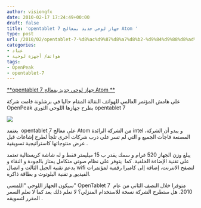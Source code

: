 ```yaml
---
author: visiongfx
date: 2010-02-17 17:24:49+00:00
draft: false
title: 'opentablet 7 جهاز لوحي جديد بمعالج Atom '
type: post
url: /2010/02/opentablet-7-%d8%ac%d9%87%d8%a7%d8%b2-%d9%84%d9%88%d8%ad%d9%8a-%d8%ac%d8%af%d9%8a%d8%af-%d8%a8%d9%85%d8%b9%d8%a7%d9%84%d8%ac-atom/
categories:
- عتاد
- هواتف/ أجهزة لوحية
tags:
- OpenPeak
- opentablet-7
---
```


[**opentablet 7 جهاز لوحي جديد بمعالج Atom **](http://www.it-scoop.com/2010/02/opentablet-7-%d8%ac%d9%87%d8%a7%d8%b2-%d9%84%d9%88%d8%ad%d9%8a-%d8%ac%d8%af%d9%8a%d8%af-%d8%a8%d9%85%d8%b9%d8%a7%d9%84%d8%ac-atom/)


على هامش المؤتمر العالمي للهواتف النقالة المقام حاليا في برشلونة قامت شركة OpenPeak بطرح جهازها اللوحي الثوري opentablet 7


[![](http://www.it-scoop.com/wp-content/uploads/2010/02/opentablet7-sg.jpg)
](http://www.it-scoop.com/2010/02/opentablet-7-%d8%ac%d9%87%d8%a7%d8%b2-%d9%84%d9%88%d8%ad%d9%8a-%d8%ac%d8%af%d9%8a%d8%af-%d8%a8%d9%85%d8%b9%d8%a7%d9%84%d8%ac-atom/)


يعتمد  opentablet 7 على معالج Atom من الشركة الرائدة intel ،و يبدو أن الشركة المصنعة فاجأت الجميع و التي لم تسر على درب شركات أخرى تلجأ لطرح إشاعات قبل عرض منتوجاتها كاستراتيجية تسويقية .

يبلغ وزن الجهاز 520 غرام و سمك يقدر ب 15 ميليمتر فقط و له شاشة كريستالية تعتمد على تقنية الإضاءة الخلفية. كما  يتوفر على نظام صوتي متكامل يمتاز بالجودة و النقاء و يدعم تقنية الجيل الثالث و اتصال wifi لتصفح الانترنت، إضافة إلى كاميرا رقمية لمؤتمرات الفيديو, و تقنية البلوتوث و بطاقة ذاكرة.

سيكون الجهاز اللوحي "اللمسي" OpenTablet 7  متوفرا خلال النصف الثاني من عام 2010.
هل ستطرح الشركة نسخة للاستخدام المنزلي؟ لا نعلم ذلك بعد كما لا نعلم السعر المقرر لتسويقه .
